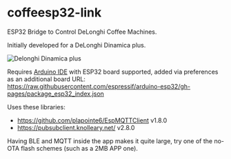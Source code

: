 # coffeesp32-link
ESP32 Bridge to Control DeLonghi Coffee Machines.

Initially developed for a DeLonghi Dinamica plus.

![Delonghi Dinamica plus](delonghi.jpeg)

Requires [Arduino IDE](https://www.arduino.cc/) with ESP32 board supported, added via preferences as an additional board URL: https://raw.githubusercontent.com/espressif/arduino-esp32/gh-pages/package_esp32_index.json

Uses these libraries:
* https://github.com/plapointe6/EspMQTTClient v1.8.0
* https://pubsubclient.knolleary.net/ v2.8.0

Having BLE and MQTT inside the app makes it quite large, try one of the no-OTA flash schemes (such as a 2MB APP one).
